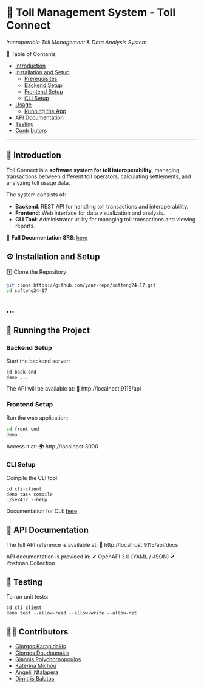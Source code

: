 # **🚗 Toll Management System - Toll Connect**
*Interoperable Toll Management & Data Analysis System*


📜 Table of Contents
- [Introduction](#introduction)
- [Installation and Setup](#installation-and-setup)
  - [Prerequisites](#prerequisites)
  - [Backend Setup](#backend-setup)
  - [Frontend Setup](#frontend-setup)
  - [CLI Setup](#cli-setup)
- [Usage](#usage)
  - [Running the App](#running-the-app)
- [API Documentation](#api-documentation)
- [Testing](#testing)
- [Contributors](#contributors)
---

## 📝 Introduction
Toll Connect is a **software system for toll interoperability**, managing transactions between different toll operators, calculating settlements, and analyzing toll usage data.  

The system consists of:  
- **Backend**: REST API for handling toll transactions and interoperability.  
- **Frontend**: Web interface for data visualization and analysis.  
- **CLI Tool**: Administrator utility for managing toll transactions and viewing reports.  


📄 **Full Documentation SRS**: [here](https://github.com/ntua/softeng24-17/blob/main/documentation/SRS%20softeng24-17.docx)

## ⚙ Installation and Setup 
1️⃣ Clone the Repository
```sh
git clone https://github.com/your-repo/softeng24-17.git
cd softeng24-17
```
...
---

## 🚀 Running the Project
### Backend Setup
Start the backend server:
```
cd back-end
deno ...
```
The API will be available at:
📌 http://localhost:9115/api

### Frontend Setup
Run the web application:
```sh
cd front-end
deno ...
```
Access it at: 🌍 http://localhost:3000

### CLI Setup
Compile the CLI tool:
```
cd cli-client
deno task compile
./se2417 --help
```

Documentation for CLI: [here](https://github.com/ntua/softeng24-17/blob/main/cli-client/README.md)


## 📜 API Documentation
The full API reference is available at:
📌 http://localhost:9115/api/docs

API documentation is provided in:
✔ OpenAPI 3.0 (YAML / JSON)
✔ Postman Collection


## 🧪 Testing
To run unit tests:
```
cd cli-client
deno test --allow-read --allow-write --allow-net
```

## 👨‍💻 Contributors
- [Giorgos Karapidakis](https://github.com/...)
- [Giorgos Doudounakis](https://github.com/...)
- [Giannis Polychornopoulos](https://github.com/JohnnyPol)
- [Katerina Michou](https://github.com/...)
- [Angelii Ntalapera](https://github.com/...)
- [Dimitris Balatos](https://github.com/...)

